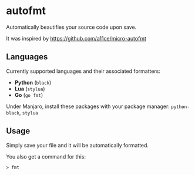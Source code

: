 # autofmt

Automatically beautifies your source code upon save.

It was inspired by https://github.com/a11ce/micro-autofmt

## Languages

Currently supported languages and their associated formatters:

* **Python** (`black`)
* **Lua** (`stylua`)
* **Go** (`go fmt`)

Under Manjaro, install these packages with your package manager: `python-black`, `stylua`

## Usage

Simply save your file and it will be automatically formatted.

You also get a command for this:

    > fmt
